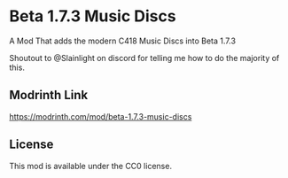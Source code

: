 # Beta 1.7.3 Music Discs
A Mod That adds the modern C418 Music Discs into Beta 1.7.3

Shoutout to @Slainlight on discord for telling me how to do the majority of this.

## Modrinth Link
https://modrinth.com/mod/beta-1.7.3-music-discs

## License

This mod is available under the CC0 license.
